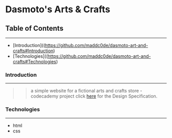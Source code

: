 # Dasmoto's Arts & Crafts

## Table of Contents

---

* [Introduction]((https://github.com/maddc0de/dasmoto-art-and-crafts#Introduction)
* [Technologies]((https://github.com/maddc0de/dasmoto-art-and-crafts#Technologies)


### Introduction

---

>> a simple website for a fictional arts and crafts store - codecademy project
click [here](https://content.codecademy.com/courses/freelance-1/unit-2/dasmotos-arts_redline.jpg) for the Design Specification.


### Technologies

---

- html
- css